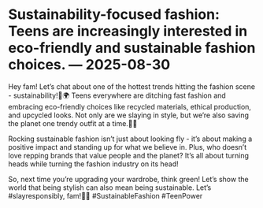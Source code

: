 # Sustainability-focused fashion: Teens are increasingly interested in eco-friendly and sustainable fashion choices. — 2025-08-30

Hey fam! Let’s chat about one of the hottest trends hitting the fashion scene - sustainability!🌿🌍 Teens everywhere are ditching fast fashion and embracing eco-friendly choices like recycled materials, ethical production, and upcycled looks. Not only are we slaying in style, but we’re also saving the planet one trendy outfit at a time.💁‍♀️

Rocking sustainable fashion isn’t just about looking fly - it’s about making a positive impact and standing up for what we believe in. Plus, who doesn’t love repping brands that value people and the planet? It’s all about turning heads while turning the fashion industry on its head!

So, next time you’re upgrading your wardrobe, think green! Let’s show the world that being stylish can also mean being sustainable. Let’s #slayresponsibly, fam!🌟💚 #SustainableFashion #TeenPower